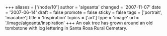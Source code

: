 +++
aliases = ['/node/10']
author = 'aigeanta'
changed = '2007-11-07'
date = '2007-06-14'
draft = false
promote = false
sticky = false
tags = ['portrait', 'macabre']
title = 'Inspiration'
topics = ['art']
type = 'image'
url = '/image/aigeanta/inspiration'
+++
An oak tree has grown around an old tombstone with log lettering in Santa Rosa Rural Cemetary.

